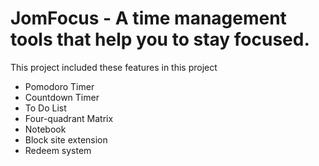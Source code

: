 # JomFocus - A time management tools that help you to stay focused.

This project included these features in this project

- Pomodoro Timer
- Countdown Timer
- To Do List
- Four-quadrant Matrix
- Notebook 
- Block site extension
- Redeem system


